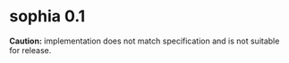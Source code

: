 # sophia 0.1
**Caution:** implementation does not match specification and is not suitable for release.
